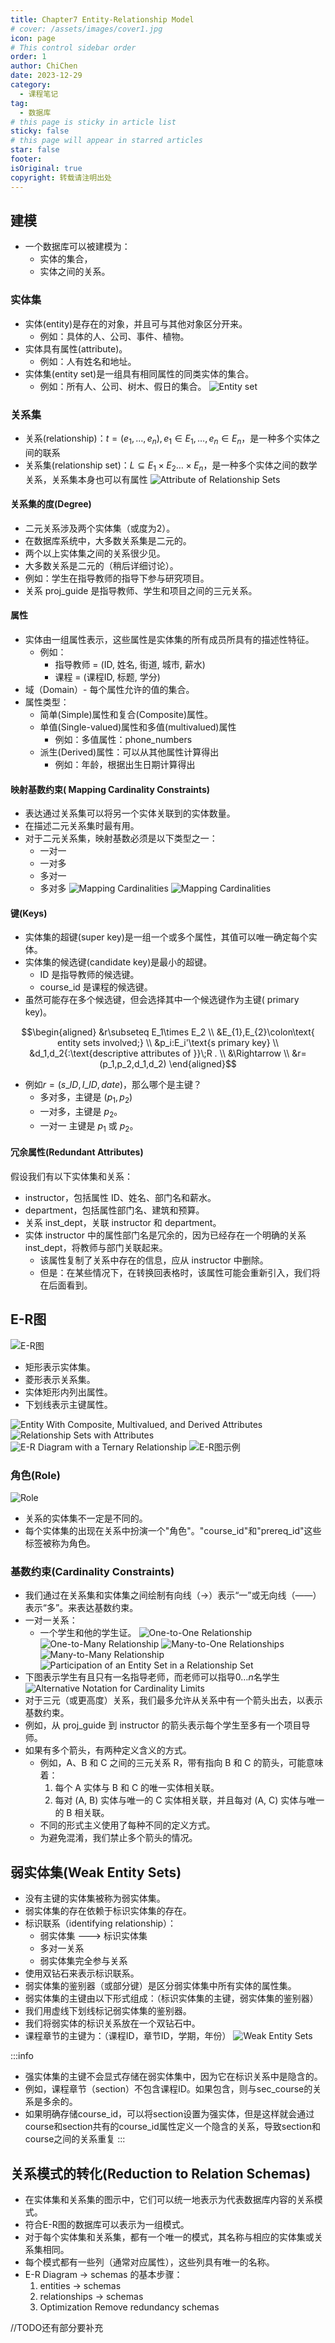 ```yaml
---
title: Chapter7 Entity-Relationship Model
# cover: /assets/images/cover1.jpg
icon: page
# This control sidebar order
order: 1
author: ChiChen
date: 2023-12-29
category:
  - 课程笔记
tag:
  - 数据库
# this page is sticky in article list
sticky: false
# this page will appear in starred articles
star: false
footer: 
isOriginal: true
copyright: 转载请注明出处
---
```


## 建模

- 一个数据库可以被建模为：
  - 实体的集合，
  - 实体之间的关系。

### 实体集

- 实体(entity)是存在的对象，并且可与其他对象区分开来。
  - 例如：具体的人、公司、事件、植物。
- 实体具有属性(attribute)。
  - 例如：人有姓名和地址。
- 实体集(entity set)是一组具有相同属性的同类实体的集合。
  - 例如：所有人、公司、树木、假日的集合。
![Entity set](<images/Chapter7 Entity-Relationship Model/image.png>)

### 关系集

- 关系(relationship)：$t=(e_1,\ldots,e_n),e_1\in E_1,\ldots,e_n\in E_n$，是一种多个实体之间的联系
- 关系集(relationship set)：$L\subseteq E_1\times E_2\ldots \times E_n$，是一种多个实体之间的数学关系，关系集本身也可以有属性
![Attribute of  Relationship Sets](<images/Chapter7 Entity-Relationship Model/image-1.png>)

#### 关系集的度(Degree)

- 二元关系涉及两个实体集（或度为2）。
- 在数据库系统中，大多数关系集是二元的。
- 两个以上实体集之间的关系很少见。
- 大多数关系是二元的（稍后详细讨论）。
- 例如：学生在指导教师的指导下参与研究项目。
- 关系 proj_guide 是指导教师、学生和项目之间的三元关系。

#### 属性

- 实体由一组属性表示，这些属性是实体集的所有成员所具有的描述性特征。
  - 例如：
    - 指导教师 = (ID, 姓名, 街道, 城市, 薪水)
    - 课程 = (课程ID, 标题, 学分)
- 域（Domain）- 每个属性允许的值的集合。
- 属性类型：
  - 简单(Simple)属性和复合(Composite)属性。
  - 单值(Single-valued)属性和多值(multivalued)属性
    - 例如：多值属性：phone_numbers
  - 派生(Derived)属性：可以从其他属性计算得出
    - 例如：年龄，根据出生日期计算得出

#### 映射基数约束( Mapping Cardinality Constraints)

- 表达通过关系集可以将另一个实体关联到的实体数量。
- 在描述二元关系集时最有用。
- 对于二元关系集，映射基数必须是以下类型之一：
  - 一对一
  - 一对多
  - 多对一
  - 多对多
![Mapping Cardinalities](<images/Chapter7 Entity-Relationship Model/image-2.png>)
![Mapping Cardinalities](<images/Chapter7 Entity-Relationship Model/image-3.png>)

#### 键(Keys)

- 实体集的超键(super key)是一组一个或多个属性，其值可以唯一确定每个实体。
- 实体集的候选键(candidate key)是最小的超键。
  - ID 是指导教师的候选键。
  - course_id 是课程的候选键。
- 虽然可能存在多个候选键，但会选择其中一个候选键作为主键( primary key)。

$$\begin{aligned}
&r\subseteq E_1\times E_2 \\
&E_{1},E_{2}\colon\text{ entity sets involved;} \\
&p_i:E_i'\text{s primary key} \\
&d_1,d_2{:\text{descriptive attributes of }}\;R . \\
&\Rightarrow  \\
&r=(p_1,p_2,d_1,d_2)
\end{aligned}$$

- 例如$r=(s\_ID,I\_ID,date)$，那么哪个是主键？
  - 多对多，主键是 $(p_1, p_2)$
  - 一对多，主键是 $p_2$。
  - 一对一 主键是 $p_1$ 或 $p_2$。

#### 冗余属性(Redundant Attributes)
假设我们有以下实体集和关系：
- instructor，包括属性 ID、姓名、部门名和薪水。
- department，包括属性部门名、建筑和预算。
- 关系 inst_dept，关联 instructor 和 department。
- 实体 instructor 中的属性部门名是冗余的，因为已经存在一个明确的关系 inst_dept，将教师与部门关联起来。
  - 该属性复制了关系中存在的信息，应从 instructor 中删除。
  - 但是：在某些情况下，在转换回表格时，该属性可能会重新引入，我们将在后面看到。

## E-R图

![E-R图](<images/Chapter7 Entity-Relationship Model/image-4.png>)
- 矩形表示实体集。
- 菱形表示关系集。
- 实体矩形内列出属性。
- 下划线表示主键属性。

![Entity With Composite, Multivalued, and Derived Attributes](<images/Chapter7 Entity-Relationship Model/image-5.png>)
![Relationship Sets with Attributes](<images/Chapter7 Entity-Relationship Model/image-6.png>)
![E-R Diagram with a Ternary Relationship](<images/Chapter7 Entity-Relationship Model/image-14.png>)
![E-R图示例](<images/Chapter7 Entity-Relationship Model/image-16.png>)

### 角色(Role)
![Role](<images/Chapter7 Entity-Relationship Model/image-7.png>)
- 关系的实体集不一定是不同的。
- 每个实体集的出现在关系中扮演一个"角色"。"course_id"和"prereq_id"这些标签被称为角色。

### 基数约束(Cardinality Constraints)

- 我们通过在关系集和实体集之间绘制有向线（$\rightarrow$）表示“一”或无向线（$——$）表示“多”。来表达基数约束。
- 一对一关系：
  - 一个学生和他的学生证。
![One-to-One Relationship](<images/Chapter7 Entity-Relationship Model/image-8.png>)
![One-to-Many Relationship](<images/Chapter7 Entity-Relationship Model/image-9.png>)
![Many-to-One Relationships](<images/Chapter7 Entity-Relationship Model/image-10.png>)
![Many-to-Many Relationship](<images/Chapter7 Entity-Relationship Model/image-11.png>)
![ Participation of an Entity Set in a Relationship Set](<images/Chapter7 Entity-Relationship Model/image-12.png>)
- 下图表示学生有且只有一名指导老师，而老师可以指导$0\ldots n$名学生
![Alternative Notation for Cardinality Limits](<images/Chapter7 Entity-Relationship Model/image-13.png>)
- 对于三元（或更高度）关系，我们最多允许从关系中有一个箭头出去，以表示基数约束。
- 例如，从 proj_guide 到 instructor 的箭头表示每个学生至多有一个项目导师。
- 如果有多个箭头，有两种定义含义的方式。
  - 例如，A、B 和 C 之间的三元关系 R，带有指向 B 和 C 的箭头，可能意味着：
    1. 每个 A 实体与 B 和 C 的唯一实体相关联。
    2. 每对 (A, B) 实体与唯一的 C 实体相关联，并且每对 (A, C) 实体与唯一的 B 相关联。
  - 不同的形式主义使用了每种不同的定义方式。
  - 为避免混淆，我们禁止多个箭头的情况。

## 弱实体集(Weak Entity Sets)

- 没有主键的实体集被称为弱实体集。
- 弱实体集的存在依赖于标识实体集的存在。
- 标识联系（identifying relationship）：
  - 弱实体集 ---> 标识实体集
  - 多对一关系
  - 弱实体集完全参与关系
- 使用双钻石来表示标识联系。
- 弱实体集的鉴别器（或部分键）是区分弱实体集中所有实体的属性集。
- 弱实体集的主键由以下形式组成：（标识实体集的主键，弱实体集的鉴别器）
- 我们用虚线下划线标记弱实体集的鉴别器。
- 我们将弱实体的标识关系放在一个双钻石中。
- 课程章节的主键为：（课程ID，章节ID，学期，年份）
![Weak Entity Sets](<images/Chapter7 Entity-Relationship Model/image-15.png>)

:::info
- 强实体集的主键不会显式存储在弱实体集中，因为它在标识关系中是隐含的。
- 例如，课程章节（section）不包含课程ID。如果包含，则与sec_course的关系是多余的。
- 如果明确存储course_id，可以将section设置为强实体，但是这样就会通过course和section共有的course_id属性定义一个隐含的关系，导致section和course之间的关系重复
:::

## 关系模式的转化(Reduction to Relation Schemas)

- 在实体集和关系集的图示中，它们可以统一地表示为代表数据库内容的关系模式。
- 符合E-R图的数据库可以表示为一组模式。
- 对于每个实体集和关系集，都有一个唯一的模式，其名称与相应的实体集或关系集相同。
- 每个模式都有一些列（通常对应属性），这些列具有唯一的名称。
- E-R  Diagram -> schemas 的基本步骤：
  1. entities -> schemas
  2. relationships -> schemas
  3. Optimization Remove redundancy schemas

//TODO还有部分要补充
